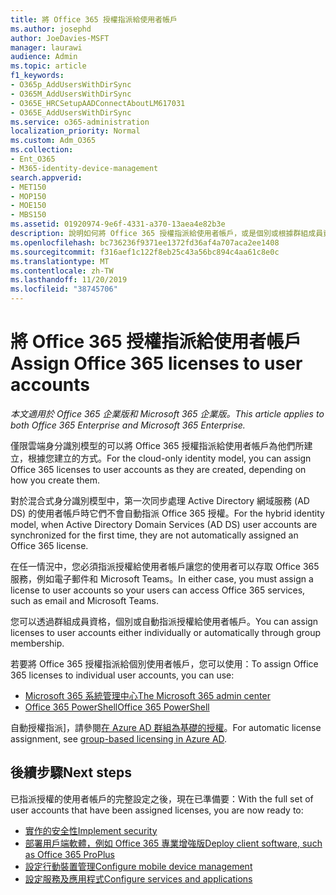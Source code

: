 ```yaml
---
title: 將 Office 365 授權指派給使用者帳戶
ms.author: josephd
author: JoeDavies-MSFT
manager: laurawi
audience: Admin
ms.topic: article
f1_keywords:
- O365p_AddUsersWithDirSync
- O365M_AddUsersWithDirSync
- O365E_HRCSetupAADConnectAboutLM617031
- O365E_AddUsersWithDirSync
ms.service: o365-administration
localization_priority: Normal
ms.custom: Adm_O365
ms.collection:
- Ent_O365
- M365-identity-device-management
search.appverid:
- MET150
- MOP150
- MOE150
- MBS150
ms.assetid: 01920974-9e6f-4331-a370-13aea4e82b3e
description: 說明如何將 Office 365 授權指派給使用者帳戶，或是個別或根據群組成員資格。
ms.openlocfilehash: bc736236f9371ee1372fd36af4a707aca2ee1408
ms.sourcegitcommit: f316aef1c122f8eb25c43a56bc894c4aa61c8e0c
ms.translationtype: MT
ms.contentlocale: zh-TW
ms.lasthandoff: 11/20/2019
ms.locfileid: "38745706"
---
```

# <a name="assign-office-365-licenses-to-user-accounts"></a><span data-ttu-id="4fefd-103">將 Office 365 授權指派給使用者帳戶</span><span class="sxs-lookup"><span data-stu-id="4fefd-103">Assign Office 365 licenses to user accounts</span></span>

<span data-ttu-id="4fefd-104">*本文適用於 Office 365 企業版和 Microsoft 365 企業版。*</span><span class="sxs-lookup"><span data-stu-id="4fefd-104">*This article applies to both Office 365 Enterprise and Microsoft 365 Enterprise.*</span></span>

<span data-ttu-id="4fefd-105">僅限雲端身分識別模型的可以將 Office 365 授權指派給使用者帳戶為他們所建立，根據您建立的方式。</span><span class="sxs-lookup"><span data-stu-id="4fefd-105">For the cloud-only identity model, you can assign Office 365 licenses to user accounts as they are created, depending on how you create them.</span></span>

<span data-ttu-id="4fefd-106">對於混合式身分識別模型中，第一次同步處理 Active Directory 網域服務 (AD DS) 的使用者帳戶時它們不會自動指派 Office 365 授權。</span><span class="sxs-lookup"><span data-stu-id="4fefd-106">For the hybrid identity model, when Active Directory Domain Services (AD DS) user accounts are synchronized for the first time, they are not automatically assigned an Office 365 license.</span></span>

<span data-ttu-id="4fefd-107">在任一情況中，您必須指派授權給使用者帳戶讓您的使用者可以存取 Office 365 服務，例如電子郵件和 Microsoft Teams。</span><span class="sxs-lookup"><span data-stu-id="4fefd-107">In either case, you must assign a license to user accounts so your users can access Office 365 services, such as email and Microsoft Teams.</span></span>

<span data-ttu-id="4fefd-108">您可以透過群組成員資格，個別或自動指派授權給使用者帳戶。</span><span class="sxs-lookup"><span data-stu-id="4fefd-108">You can assign licenses to user accounts either individually or automatically through group membership.</span></span>

<span data-ttu-id="4fefd-109">若要將 Office 365 授權指派給個別使用者帳戶，您可以使用：</span><span class="sxs-lookup"><span data-stu-id="4fefd-109">To assign Office 365 licenses to individual user accounts, you can use:</span></span>

- [<span data-ttu-id="4fefd-110">Microsoft 365 系統管理中心</span><span class="sxs-lookup"><span data-stu-id="4fefd-110">The Microsoft 365 admin center</span></span>](https://docs.microsoft.com/office365/admin/subscriptions-and-billing/assign-licenses-to-users)
- [<span data-ttu-id="4fefd-111">Office 365 PowerShell</span><span class="sxs-lookup"><span data-stu-id="4fefd-111">Office 365 PowerShell</span></span>](https://docs.microsoft.com/office365/enterprise/powershell/assign-licenses-to-user-accounts-with-office-365-powershell)

<span data-ttu-id="4fefd-112">自動授權指派]，請參閱[在 Azure AD 群組為基礎的授權](https://docs.microsoft.com/azure/active-directory/fundamentals/active-directory-licensing-whatis-azure-portal)。</span><span class="sxs-lookup"><span data-stu-id="4fefd-112">For automatic license assignment, see [group-based licensing in Azure AD](https://docs.microsoft.com/azure/active-directory/fundamentals/active-directory-licensing-whatis-azure-portal).</span></span>

## <a name="next-steps"></a><span data-ttu-id="4fefd-113">後續步驟</span><span class="sxs-lookup"><span data-stu-id="4fefd-113">Next steps</span></span>

<span data-ttu-id="4fefd-114">已指派授權的使用者帳戶的完整設定之後，現在已準備要：</span><span class="sxs-lookup"><span data-stu-id="4fefd-114">With the full set of user accounts that have been assigned licenses, you are now ready to:</span></span>

- [<span data-ttu-id="4fefd-115">實作的安全性</span><span class="sxs-lookup"><span data-stu-id="4fefd-115">Implement security</span></span>](https://docs.microsoft.com/microsoft-365/security/office-365-security/security-roadmap)
- [<span data-ttu-id="4fefd-116">部署用戶端軟體，例如 Office 365 專業增強版</span><span class="sxs-lookup"><span data-stu-id="4fefd-116">Deploy client software, such as Office 365 ProPlus</span></span>](https://docs.microsoft.com/DeployOffice/deployment-guide-for-office-365-proplus)
- [<span data-ttu-id="4fefd-117">設定行動裝置管理</span><span class="sxs-lookup"><span data-stu-id="4fefd-117">Configure mobile device management</span></span>](https://support.office.com/article/set-up-mobile-device-management-mdm-in-office-365-dd892318-bc44-4eb1-af00-9db5430be3cd)
- [<span data-ttu-id="4fefd-118">設定服務及應用程式</span><span class="sxs-lookup"><span data-stu-id="4fefd-118">Configure services and applications</span></span>](configure-services-and-applications.md)
